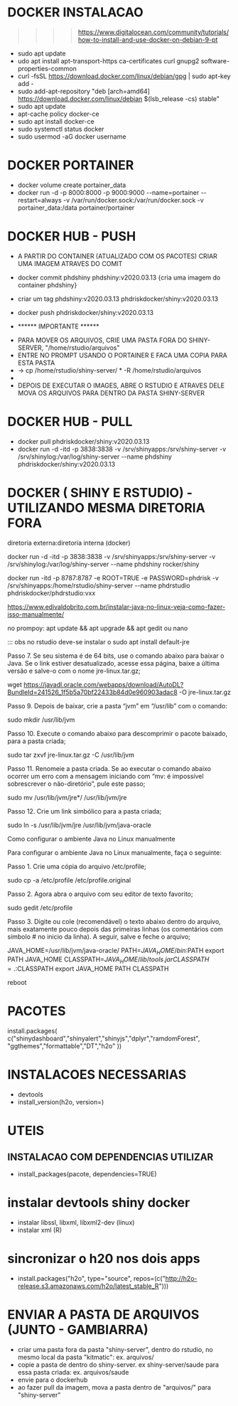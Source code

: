 
# DOCKER INSTALACAO
>>>> https://www.digitalocean.com/community/tutorials/how-to-install-and-use-docker-on-debian-9-pt
- sudo apt update
- udo apt install apt-transport-https ca-certificates curl gnupg2 software-properties-common
- curl -fsSL https://download.docker.com/linux/debian/gpg | sudo apt-key add -
- sudo add-apt-repository "deb [arch=amd64] https://download.docker.com/linux/debian $(lsb_release -cs) stable"
- sudo apt update
- apt-cache policy docker-ce
- sudo apt install docker-ce
- sudo systemctl status docker
- sudo usermod -aG docker username
# DOCKER PORTAINER
- docker volume create portainer_data
- docker run -d -p 8000:8000 -p 9000:9000 --name=portainer --restart=always -v /var/run/docker.sock:/var/run/docker.sock -v portainer_data:/data portainer/portainer

# DOCKER HUB - PUSH

- A PARTIR DO CONTAINER (ATUALIZADO COM OS PACOTES) CRIAR UMA IMAGEM ATRAVES DO COMIT
- docker commit phdshiny phdshiny:v2020.03.13 {cria uma imagem do container phdshiny}
- criar um tag phdshiny:v2020.03.13 phdriskdocker/shiny:v2020.03.13
- docker push phdriskdocker/shiny:v2020.03.13

- ****** IMPORTANTE ******

* PARA MOVER OS ARQUIVOS, CRIE UMA PASTA FORA DO SHINY-SERVER, "/home/rstudio/arquivos"
* ENTRE NO PROMPT USANDO O PORTAINER E FACA UMA COPIA PARA ESTA PASTA 
* -> cp /home/rstudio/shiny-server/ * -R /home/rstudio/arquivos
*
* DEPOIS DE EXECUTAR O IMAGES, ABRE O RSTUDIO E ATRAVES DELE MOVA  OS ARQUIVOS PARA DENTRO DA PASTA SHINY-SERVER



# DOCKER HUB - PULL
- docker pull phdriskdocker/shiny:v2020.03.13
- docker run -d -itd -p 3838:3838 -v /srv/shinyapps:/srv/shiny-server -v /srv/shinylog:/var/log/shiny-server --name phdshiny phdriskdocker/shiny:v2020.03.13

# DOCKER ( SHINY E RSTUDIO) - UTILIZANDO MESMA DIRETORIA FORA
diretoria externa:diretoria interna (docker)

docker run -d -itd -p 3838:3838 -v /srv/shinyapps:/srv/shiny-server -v /srv/shinylog:/var/log/shiny-server --name phdshiny rocker/shiny

docker run -itd -p 8787:8787 -e ROOT=TRUE -e PASSWORD=phdrisk -v /srv/shinyapps:/home/rstudio/shiny-server  --name phdrstudio phdriskdocker/phdrstudio:vxx

https://www.edivaldobrito.com.br/instalar-java-no-linux-veja-como-fazer-isso-manualmente/

no prompoy: apt update && apt upgrade && apt gedit ou nano

::: obs no rstudio deve-se instalar o sudo apt install default-jre


Passo 7. Se seu sistema é de 64 bits, use o comando abaixo para baixar o Java. Se o link estiver desatualizado, acesse essa página, baixe a última versão e salve-o com o nome jre-linux.tar.gz;

wget https://javadl.oracle.com/webapps/download/AutoDL?BundleId=241526_1f5b5a70bf22433b84d0e960903adac8 -O jre-linux.tar.gz


Passo 9. Depois de baixar, crie a pasta “jvm” em “/usr/lib” com o comando:

sudo mkdir /usr/lib/jvm

Passo 10. Execute o comando abaixo para descomprimir o pacote baixado, para a pasta criada;

sudo tar zxvf jre-linux.tar.gz -C /usr/lib/jvm

Passo 11. Renomeie a pasta criada. Se ao executar o comando abaixo ocorrer um erro com a mensagem iniciando com “mv: é impossível sobrescrever o não-diretório”, pule este passo;

sudo mv /usr/lib/jvm/jre*/ /usr/lib/jvm/jre

Passo 12. Crie um link simbólico para a pasta criada;

sudo ln -s /usr/lib/jvm/jre /usr/lib/jvm/java-oracle

Como configurar o ambiente Java no Linux manualmente

Para configurar o ambiente Java no Linux manualmente, faça o seguinte:

Passo 1. Crie uma cópia do arquivo /etc/profile;

sudo cp -a /etc/profile /etc/profile.original

Passo 2. Agora abra o arquivo com seu editor de texto favorito;

sudo gedit /etc/profile

Passo 3. Digite ou cole (recomendável) o texto abaixo dentro do arquivo, mais exatamente pouco depois das primeiras linhas (os comentários com símbolo # no inicio da linha). A seguir, salve e feche o arquivo;

JAVA_HOME=/usr/lib/jvm/java-oracle/
PATH=$JAVA_HOME/bin:$PATH export PATH JAVA_HOME
CLASSPATH=$JAVA_HOME/lib/tools.jar
CLASSPATH=.:$CLASSPATH
export  JAVA_HOME  PATH  CLASSPATH

reboot
# PACOTES
install.packages(
  c("shinydashboard","shinyalert","shinyjs","dplyr","ramdomForest",
    "ggthemes","formattable","DT","h2o"
  ))

# INSTALACOES NECESSARIAS
- devtools
- install_version(h2o, version=)

# UTEIS
## INSTALACAO COM DEPENDENCIAS UTILIZAR
- install_packages(pacote, dependencies=TRUE)

# instalar devtools shiny docker
- instalar libssl, libxml, libxml2-dev (linux)
- instalar xml (R)

# sincronizar o h20 nos dois apps
- install.packages("h2o", type="source", repos=(c("http://h2o-release.s3.amazonaws.com/h2o/latest_stable_R")))



# ENVIAR A PASTA DE ARQUIVOS (JUNTO - GAMBIARRA)
 - criar uma pasta fora da pasta "shiny-server", dentro do rstudio, no mesmo local da pasta "kitmatic": ex. arquivos/
 - copie a pasta de dentro do shiny-server. ex shiny-server/saude para essa pasta criada: ex. arquivos/saude
 - envie para o dockerhub
 - ao fazer pull da imagem, mova a pasta dentro de "arquivos/" para "shiny-server"

